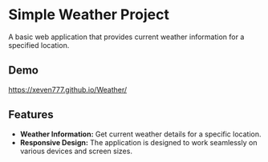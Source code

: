 # Simple Weather Project

A basic web application that provides current weather information for a specified location.

## Demo
https://xeven777.github.io/Weather/

## Features

- **Weather Information:** Get current weather details for a specific location.
- **Responsive Design:** The application is designed to work seamlessly on various devices and screen sizes.
